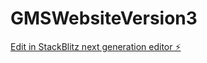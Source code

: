 # GMSWebsiteVersion3

[Edit in StackBlitz next generation editor ⚡️](https://stackblitz.com/~/github.com/RishiChoudary3/GMSWebsiteVersion3)